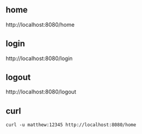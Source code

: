 ## home
http://localhost:8080/home
## login
http://localhost:8080/login
## logout
http://localhost:8080/logout
## curl
```shell
curl -u matthew:12345 http://localhost:8080/home
```
